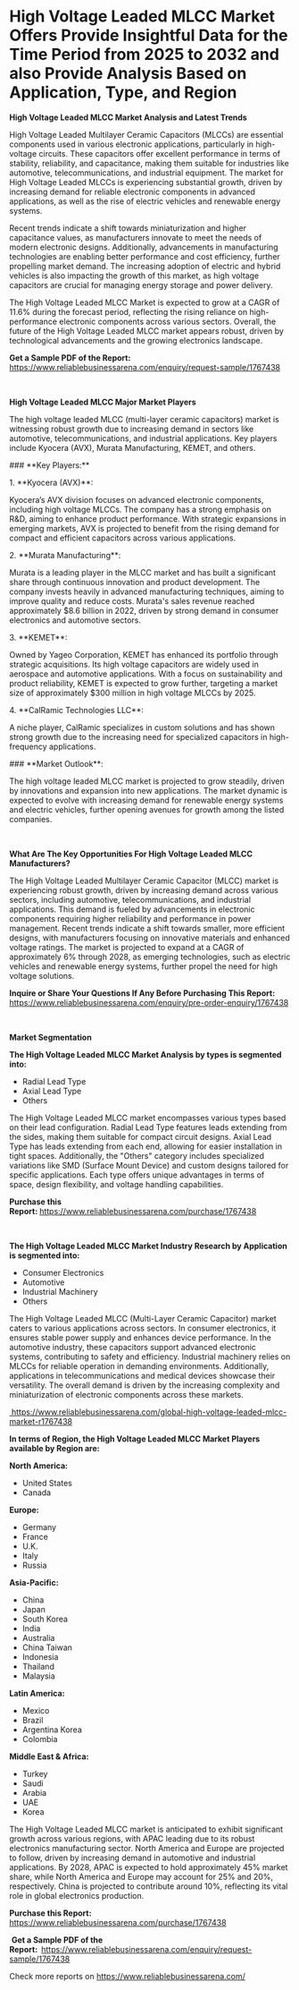 <p><h1>High Voltage Leaded MLCC Market Offers Provide Insightful Data for the Time Period from 2025 to 2032 and also Provide Analysis Based on Application, Type, and Region</h1></p><p><strong>High Voltage Leaded MLCC Market Analysis and Latest Trends</strong></p>
<p><p>High Voltage Leaded Multilayer Ceramic Capacitors (MLCCs) are essential components used in various electronic applications, particularly in high-voltage circuits. These capacitors offer excellent performance in terms of stability, reliability, and capacitance, making them suitable for industries like automotive, telecommunications, and industrial equipment. The market for High Voltage Leaded MLCCs is experiencing substantial growth, driven by increasing demand for reliable electronic components in advanced applications, as well as the rise of electric vehicles and renewable energy systems.</p><p>Recent trends indicate a shift towards miniaturization and higher capacitance values, as manufacturers innovate to meet the needs of modern electronic designs. Additionally, advancements in manufacturing technologies are enabling better performance and cost efficiency, further propelling market demand. The increasing adoption of electric and hybrid vehicles is also impacting the growth of this market, as high voltage capacitors are crucial for managing energy storage and power delivery.</p><p>The High Voltage Leaded MLCC Market is expected to grow at a CAGR of 11.6% during the forecast period, reflecting the rising reliance on high-performance electronic components across various sectors. Overall, the future of the High Voltage Leaded MLCC market appears robust, driven by technological advancements and the growing electronics landscape.</p></p>
<p><strong>Get a Sample PDF of the Report:&nbsp;</strong> <a href="https://www.reliablebusinessarena.com/enquiry/request-sample/1767438?utm_campaign=1841&utm_medium=2&utm_source=Github&utm_content=ia&utm_term=13022025&utm_id=high-voltage-leaded-mlcc">https://www.reliablebusinessarena.com/enquiry/request-sample/1767438</a></p>
<p>&nbsp;</p>
<p><strong>High Voltage Leaded MLCC Major Market Players</strong></p>
<p><p>The high voltage leaded MLCC (multi-layer ceramic capacitors) market is witnessing robust growth due to increasing demand in sectors like automotive, telecommunications, and industrial applications. Key players include Kyocera (AVX), Murata Manufacturing, KEMET, and others.</p><p>### **Key Players:**</p><p>1. **Kyocera (AVX)**:</p><p>   Kyocera’s AVX division focuses on advanced electronic components, including high voltage MLCCs. The company has a strong emphasis on R&D, aiming to enhance product performance. With strategic expansions in emerging markets, AVX is projected to benefit from the rising demand for compact and efficient capacitors across various applications.</p><p>2. **Murata Manufacturing**:</p><p>   Murata is a leading player in the MLCC market and has built a significant share through continuous innovation and product development. The company invests heavily in advanced manufacturing techniques, aiming to improve quality and reduce costs. Murata's sales revenue reached approximately $8.6 billion in 2022, driven by strong demand in consumer electronics and automotive sectors.</p><p>3. **KEMET**:</p><p>   Owned by Yageo Corporation, KEMET has enhanced its portfolio through strategic acquisitions. Its high voltage capacitors are widely used in aerospace and automotive applications. With a focus on sustainability and product reliability, KEMET is expected to grow further, targeting a market size of approximately $300 million in high voltage MLCCs by 2025.</p><p>4. **CalRamic Technologies LLC**:</p><p>   A niche player, CalRamic specializes in custom solutions and has shown strong growth due to the increasing need for specialized capacitors in high-frequency applications.</p><p>### **Market Outlook**:</p><p>The high voltage leaded MLCC market is projected to grow steadily, driven by innovations and expansion into new applications. The market dynamic is expected to evolve with increasing demand for renewable energy systems and electric vehicles, further opening avenues for growth among the listed companies.</p></p>
<p>&nbsp;</p>
<p><strong>What Are The Key Opportunities For High Voltage Leaded MLCC Manufacturers?</strong></p>
<p><p>The High Voltage Leaded Multilayer Ceramic Capacitor (MLCC) market is experiencing robust growth, driven by increasing demand across various sectors, including automotive, telecommunications, and industrial applications. This demand is fueled by advancements in electronic components requiring higher reliability and performance in power management. Recent trends indicate a shift towards smaller, more efficient designs, with manufacturers focusing on innovative materials and enhanced voltage ratings. The market is projected to expand at a CAGR of approximately 6% through 2028, as emerging technologies, such as electric vehicles and renewable energy systems, further propel the need for high voltage solutions.</p></p>
<p><strong>Inquire or Share Your Questions If Any Before Purchasing This Report:</strong> <a href="https://www.reliablebusinessarena.com/enquiry/pre-order-enquiry/1767438?utm_campaign=1841&utm_medium=2&utm_source=Github&utm_content=ia&utm_term=13022025&utm_id=high-voltage-leaded-mlcc">https://www.reliablebusinessarena.com/enquiry/pre-order-enquiry/1767438</a></p>
<p>&nbsp;</p>
<p><strong>Market Segmentation</strong></p>
<p><strong>The High Voltage Leaded MLCC Market Analysis by types is segmented into:</strong></p>
<p><ul><li>Radial Lead Type</li><li>Axial Lead Type</li><li>Others</li></ul></p>
<p><p>The High Voltage Leaded MLCC market encompasses various types based on their lead configuration. Radial Lead Type features leads extending from the sides, making them suitable for compact circuit designs. Axial Lead Type has leads extending from each end, allowing for easier installation in tight spaces. Additionally, the "Others" category includes specialized variations like SMD (Surface Mount Device) and custom designs tailored for specific applications. Each type offers unique advantages in terms of space, design flexibility, and voltage handling capabilities.</p></p>
<p><strong>Purchase this Report:&nbsp;</strong><a href="https://www.reliablebusinessarena.com/purchase/1767438?utm_campaign=1841&utm_medium=2&utm_source=Github&utm_content=ia&utm_term=13022025&utm_id=high-voltage-leaded-mlcc">https://www.reliablebusinessarena.com/purchase/1767438</a></p>
<p>&nbsp;</p>
<p><strong>The High Voltage Leaded MLCC Market Industry Research by Application is segmented into:</strong></p>
<p><ul><li>Consumer Electronics</li><li>Automotive</li><li>Industrial Machinery</li><li>Others</li></ul></p>
<p><p>The High Voltage Leaded MLCC (Multi-Layer Ceramic Capacitor) market caters to various applications across sectors. In consumer electronics, it ensures stable power supply and enhances device performance. In the automotive industry, these capacitors support advanced electronic systems, contributing to safety and efficiency. Industrial machinery relies on MLCCs for reliable operation in demanding environments. Additionally, applications in telecommunications and medical devices showcase their versatility. The overall demand is driven by the increasing complexity and miniaturization of electronic components across these markets.</p></p>
<p><a href="https://www.reliablebusinessarena.com/global-high-voltage-leaded-mlcc-market-r1767438?utm_campaign=1841&utm_medium=2&utm_source=Github&utm_content=ia&utm_term=13022025&utm_id=high-voltage-leaded-mlcc">&nbsp;https://www.reliablebusinessarena.com/global-high-voltage-leaded-mlcc-market-r1767438</a></p>
<p><strong>In terms of Region, the High Voltage Leaded MLCC Market Players available by Region are:</strong></p>
<p>
    <p> <strong> North America: </strong>
        <ul>
            <li>United States</li>
            <li>Canada</li>
        </ul>
        </p> 
    <p> <strong> Europe: </strong>
        <ul>
            <li>Germany</li>
            <li>France</li>
            <li>U.K.</li>
            <li>Italy</li>
            <li>Russia</li>
        </ul>
        </p> 
    <p> <strong> Asia-Pacific: </strong>
        <ul>
            <li>China</li>
            <li>Japan</li>
            <li>South Korea</li>
            <li>India</li>
            <li>Australia</li>
            <li>China Taiwan</li>
            <li>Indonesia</li>
            <li>Thailand</li>
            <li>Malaysia</li>
        </ul>
        </p> 
    <p> <strong> Latin America: </strong>
        <ul>
            <li>Mexico</li>
            <li>Brazil</li>
            <li>Argentina Korea</li>
            <li>Colombia</li>
        </ul>
        </p> 
    <p> <strong> Middle East & Africa: </strong>
        <ul>
            <li>Turkey</li>
            <li>Saudi</li>
            <li>Arabia</li>
            <li>UAE</li>
            <li>Korea</li>
        </ul>
    </p>
    </p>
<p><p>The High Voltage Leaded MLCC market is anticipated to exhibit significant growth across various regions, with APAC leading due to its robust electronics manufacturing sector. North America and Europe are projected to follow, driven by increasing demand in automotive and industrial applications. By 2028, APAC is expected to hold approximately 45% market share, while North America and Europe may account for 25% and 20%, respectively. China is projected to contribute around 10%, reflecting its vital role in global electronics production.</p></p>
<p><strong>Purchase this Report: </strong><a href="https://www.reliablebusinessarena.com/purchase/1767438?utm_campaign=1841&utm_medium=2&utm_source=Github&utm_content=ia&utm_term=13022025&utm_id=high-voltage-leaded-mlcc">https://www.reliablebusinessarena.com/purchase/1767438</a></p>
<p>&nbsp;<strong>Get a Sample PDF of the Report:&nbsp;&nbsp;</strong><a href="https://www.reliablebusinessarena.com/enquiry/request-sample/1767438?utm_campaign=1841&utm_medium=2&utm_source=Github&utm_content=ia&utm_term=13022025&utm_id=high-voltage-leaded-mlcc">https://www.reliablebusinessarena.com/enquiry/request-sample/1767438</a></p>
<p><strong></strong></p>
<p>Check more reports on <a href="https://www.reliablebusinessarena.com/?utm_campaign=1841&utm_medium=2&utm_source=Github&utm_content=ia&utm_term=13022025&utm_id=high-voltage-leaded-mlcc">https://www.reliablebusinessarena.com/</a></p>